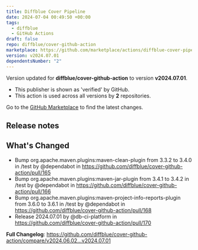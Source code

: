 ```yaml
---
title: Diffblue Cover Pipeline
date: 2024-07-04 00:49:50 +00:00
tags:
  - diffblue
  - GitHub Actions
draft: false
repo: diffblue/cover-github-action
marketplace: https://github.com/marketplace/actions/diffblue-cover-pipeline
version: v2024.07.01
dependentsNumber: "2"
---
```



Version updated for **diffblue/cover-github-action** to version **v2024.07.01**.
- This publisher is shown as 'verified' by GitHub.
- This action is used across all versions by **2** repositories.

Go to the [GitHub Marketplace](https://github.com/marketplace/actions/diffblue-cover-pipeline) to find the latest changes.

## Release notes

## What's Changed
* Bump org.apache.maven.plugins:maven-clean-plugin from 3.3.2 to 3.4.0 in /test by @dependabot in https://github.com/diffblue/cover-github-action/pull/165
* Bump org.apache.maven.plugins:maven-jar-plugin from 3.4.1 to 3.4.2 in /test by @dependabot in https://github.com/diffblue/cover-github-action/pull/166
* Bump org.apache.maven.plugins:maven-project-info-reports-plugin from 3.6.0 to 3.6.1 in /test by @dependabot in https://github.com/diffblue/cover-github-action/pull/168
* Release 2024.07.01 by @db-ci-platform in https://github.com/diffblue/cover-github-action/pull/170


**Full Changelog**: https://github.com/diffblue/cover-github-action/compare/v2024.06.02...v2024.07.01

